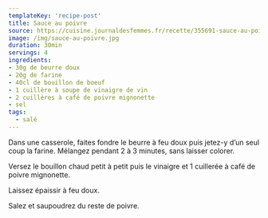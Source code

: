 ```yaml
---
templateKey: 'recipe-post'
title: Sauce au poivre
source: https://cuisine.journaldesfemmes.fr/recette/355691-sauce-au-poivre
image: /img/sauce-au-poivre.jpg
duration: 30min
servings: 4
ingredients:
- 30g de beurre doux
- 20g de farine
- 40cl de bouillon de boeuf
- 1 cuillère à soupe de vinaigre de vin
- 2 cuillères à café de poivre mignonette
- sel
tags:
  - salé
---
```

Dans une casserole, faites fondre le beurre à feu doux puis jetez-y d’un seul coup la farine. Mélangez pendant 2 à 3 minutes, sans laisser colorer.


Versez le bouillon chaud petit à petit puis le vinaigre et 1 cuillerée à café de poivre mignonette.


Laissez épaissir à feu doux.


Salez et saupoudrez du reste de poivre.
